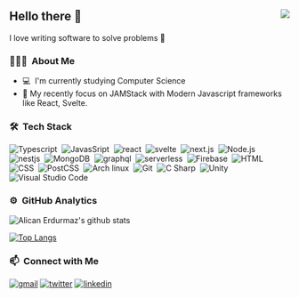 ## Hello there 👋 <img align="right" src="https://komarev.com/ghpvc/?username=alcianerdurmaz&color=51c2d5">
I love writing software to solve problems 🥰
### 👨🏼‍💻‍ &nbsp;About Me
- 💻&nbsp;&nbsp;I'm currently studying Computer Science
- 🌱&nbsp;My recently focus on JAMStack with Modern Javascript frameworks like React, Svelte.



### 🛠 &nbsp;Tech Stack
![Typescript](https://img.shields.io/badge/-TypeScript-141a20?style=flat&logo=Typescript&logoColor=3178C6)&nbsp;
![JavasSript](https://img.shields.io/badge/-JavaScript-141a20?style=flat&logo=Javascript&logoColor=FCDC00)&nbsp;
![react](https://img.shields.io/badge/-React-141a20?style=flat&logo=react&logoColor=61DAFB)&nbsp;
![svelte](https://img.shields.io/badge/-Svelte-141a20?style=flat&logo=svelte&logoColor=FF3E00)&nbsp;
![next.js](https://img.shields.io/badge/-Next.js-141a20?style=flat&logo=next.js&logoColor=ffffff)&nbsp;
![Node.js](https://img.shields.io/badge/-Node.js-141a20?style=flat&logo=Node.js&logoColor=75AC63)&nbsp;
![nestjs](https://img.shields.io/badge/-NestJs-141a20?style=flat&logo=nestjs&logoColor=E0234E)&nbsp;
![MongoDB](https://img.shields.io/badge/-MongoDB-141a20?style=flat&logo=Mongodb&logoColor=75AC63)&nbsp;
![graphql](https://img.shields.io/badge/-GraphQL-141a20?style=flat&logo=graphql&logoColor=E00097)&nbsp;
![serverless](https://img.shields.io/badge/-serverless-141a20?style=flat&logo=serverless&logoColor=FD5750)&nbsp;
![Firebase](https://img.shields.io/badge/-Firebase-141a20?style=flat&logo=Firebase&logoColor=FCDC00)&nbsp;
![HTML](https://img.shields.io/badge/-HTML-141a20?style=flat&logo=HTML5)&nbsp;
![CSS](https://img.shields.io/badge/-CSS-141a20?style=flat&logo=CSS3&logoColor=1572B6)&nbsp;
![PostCSS](https://img.shields.io/badge/-PostCSS-141a20?style=flat&logo=PostCSS&logoColor=1572B6)&nbsp;
![Arch linux](https://img.shields.io/badge/-Arch_Linux-141a20?style=flat&logo=arch-linux)&nbsp;
![Git](https://img.shields.io/badge/-Git-141a20?style=flat&logo=git)&nbsp;
![C Sharp](https://img.shields.io/badge/-C%20Sharp-141a20?style=flat&logo=c-sharp&logoColor=370091)&nbsp;
![Unity](https://img.shields.io/badge/-Unity-141a20?style=flat&logo=Unity&logoColor=ffffff)&nbsp;
![Visual Studio Code](https://img.shields.io/badge/-Visual%20Studio%20Code-141a20?style=flat&logo=visual-studio-code&logoColor=007ACC)&nbsp;


### ⚙️ &nbsp;GitHub Analytics
![Alican Erdurmaz's github stats](https://github-readme-stats.vercel.app/api?username=alicanerdurmaz&count_private=true&theme=radical&show_icons=true&include_all_commits=true)&nbsp; 

[![Top Langs](https://github-readme-stats.vercel.app/api/top-langs/?username=alicanerdurmaz&layout=compact&theme=radical)](https://github.com/alicanerdurmaz/github-readme-stats)


### 📫 &nbsp;Connect with Me
[![gmail](https://img.shields.io/badge/-alicanerdurmaz@gmail.com-D14836?style=flat&logo=Gmail&logoColor=white)](mailto:alicanerdurmaz@gmail.com)
[![twitter](https://img.shields.io/badge/-alicanerdurmazz-1DA1F2?style=flat&logo=twitter&logoColor=white)](https://twitter.com/alicanerdurmazz)
[![linkedin](https://img.shields.io/badge/-alicanerdurmazz-0A66C2?style=flat&logo=linkedin&logoColor=white)](https://www.linkedin.com/in/alicanerdurmaz/)


